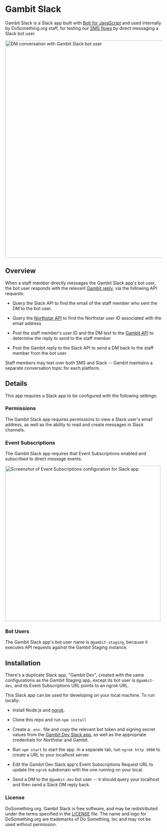 # Gambit Slack

Gambit Slack is a Slack app built with [Bolt for JavaScript](https://api.slack.com/tools/bolt) and used internally by DoSomething.org staff, for testing our [SMS flows](https://github.com/dosomething/gambit) by direct messaging a Slack bot user.


<img width="700" src="https://user-images.githubusercontent.com/1236811/106520323-77549700-6491-11eb-80f0-8a8c80a1d249.png" alt="DM conversation with Gambit Slack bot user" />

## Overview

When a staff member directly messages the Gambit Slack app's bot user, the bot user responds with the relevant [Gambit reply](https://github.com/dosomething/gambit), via the following API requests:

* Query the Slack API to find the email of the staff member who sent the DM to the bot user.

* Query the [Northstar API](https://github.com/DoSomething/northstar/blob/master/documentation/endpoints/users.md#retrieve-a-user) to find the Northstar user ID associated with the email address

* Post the staff member's user ID and the DM text to the [Gambit API](https://github.com/DoSomething/gambit/blob/main/documentation/endpoints/messages.md#custom) to determine the reply to send to the staff member

* Post the Gambit reply to the Slack API to send a DM back to the staff member from the bot user.

Staff members may test over both SMS and Slack -- Gambit maintains a separate conversation topic for each platform.

## Details

This app requires a Slack app to be configured with the following settings:

### Permissions

The Gambit Slack app requires permissions to view a Slack user's email address, as well as the ability to read and create messages in Slack channels.

### Event Subscriptions

The Gambit Slack app requires that Event Subscriptions enabled and subscribed to direct message events.

<img width="500" src="https://user-images.githubusercontent.com/1236811/106339720-47688200-624c-11eb-845c-54772af8dbe3.png" alt="Screenshot of Event Subscriptions configuration for Slack app"/>

### Bot Users

The Gambit Slack app's bot user name is `@gambit-staging`, because it executes API requests against the Gambit Staging instance.


## Installation

There's a duplicate Slack app, "Gambit Dev", created with the same configurations as the Gambit Staging app, except its bot user is `@gambit-dev`, and its Event Subscriptions URL points to an ngrok URL.

This Slack app can be used for developing on your local machine. To run locally:

* Install Node.js and [ngrok](https://ngrok.com/). 

* Clone this repo and run `npm install`

* Create a `.env.` file and copy the relevant bot token and signing secret values from the [Gambit Dev Slack app](https://api.slack.com/apps/A6QPLKUE9), as well as the appropriate credentials for Northstar and Gambit.

* Run `npm start` to start the app. In a separate tab, run `ngrok http 3000` to create a URL to your localhost server.

* Edit the Gambit Dev Slack app's Event Subscriptions Request URL to update the `ngrok` subdomain with the one running on your local.

* Send a DM to the `@gambit-dev` bot user -- it should query your localhost and then send a Slack DM reply back.

### License

DoSomething.org. Gambit Slack is free software, and may be redistributed under the terms specified in the [LICENSE](https://github.com/DoSomething/gambit-slack/blob/master/LICENSE) file. The name and logo for DoSomething.org are trademarks of Do Something, Inc and may not be used without permission.
